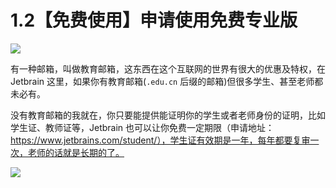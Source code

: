 # 1.2【免费使用】申请使用免费专业版

![](http://image.iswbm.com/20200804124133.png)

有一种邮箱，叫做教育邮箱，这东西在这个互联网的世界有很大的优惠及特权，在 Jetbrain 这里，如果你有教育邮箱(`.edu.cn` 后缀的邮箱)但很多学生、甚至老师都未必有。

没有教育邮箱的我就在，你只要能提供能证明你的学生或者老师身份的证明，比如学生证、教师证等，Jetbrain 也可以让你免费一定期限（申请地址：https://www.jetbrains.com/student/），学生证有效期是一年，每年都要复审一次，老师的话就是长期的了。



![](http://image.iswbm.com/20200607174235.png)